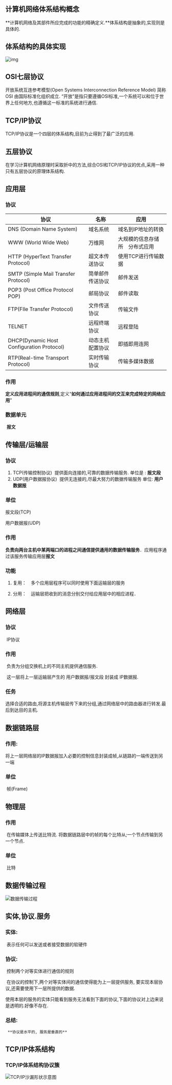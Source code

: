 ## 计算机网络体系结构概念

**计算机网络及其部件所应完成的功能的精确定义.**体系结构是抽象的,实现则是具体的.

## 体系结构的具体实现

![img](https://www.notion.so/image/https%3A%2F%2Fs3-us-west-2.amazonaws.com%2Fsecure.notion-static.com%2F3c0a99cc-dd56-47d4-a171-51dc14b8c82a%2FUntitled.png?table=block&id=95157d52-6bd5-4a79-a171-8db8fb3a062d&width=1430&cache=v2)

## OSI七层协议

   开放系统互连参考模型(Open Systems Interconnection Reference Model) 简称OSI  由国际标准化组织成立.
   “开放”是指只要遵循OSI标准,一个系统可以和位于世界上任何地方,也遵循这一标准的系统进行通信.

##  TCP/IP协议

   TCP/IP协议是一个四层的体系结构,目前为止得到了最广泛的应用.

## 五层协议

在学习计算机网络原理时采取折中的方法,综合OSI和TCP/IP协议的优点,采用一种只有五层协议的原理体系结构.

## 应用层

### 	 协议

| 协议                                      | 名称             | 应用                           |
| ----------------------------------------- | ---------------- | ------------------------------ |
| DNS (Domain Name System)                  | 域名系统         | 域名到IP地址的转换             |
| WWW (World Wide Web)                      | 万维网           | 大规模的信息存储所　分布式应用 |
| HTTP (HyperText Transfer Protocol)        | 超文本传送协议   | 使用TCP进行传输数据            |
| SMTP (Simple Mail Transfer Protocol)      | 简单邮件传送协议 | 邮件发送                       |
| POP3 (Post Office Protocol POP)           | 邮局协议         | 邮件读取                       |
| FTP(FIle Transfer Protocol)               | 文件传送协议     | 传输文件                       |
| TELNET                                    | 远程终端协议     | 远程登陆                       |
| DHCP(Dynamic Host Configuration Protocol) | 动态主机配置协议 | 即插即用连网                   |
| RTP(Real-time Transport Protocol)         | 实时传输协议     | 传输多媒体数据                 |

### 	 作用
​		 **定义应用进程间的通信规则**,定义“**如何通过应用进程间的交互来完成特定的网络应用**”
### 	数据单元
​	**报文**

## 传输层/运输层

### 协议
1. TCP(传输控制协议)
   ​	提供面向连接的,可靠的数据传输服务.   单位是 : **报文段**
2. UDP(用户数据报协议)
   ​	提供无连接的,尽最大努力的数据传输服务  单位: **用户数据报**

### 单位
  报文段(TCP)

  用户数据报(UDP)

### 作用

**负责向两台主机中某两端口的进程之间通信提供通用的数据传输服务**．应用程序通过该服务传输应用层**报文**

### 功能

1. 复用：　多个应用层程序可以同时使用下面运输层的服务

2. 分用：　运输层把收到的消息分别交付给应用层中的相应进程．

## 网络层

### 协议

​		IP协议

### 作用

​	负责为分组交换机上的不同主机提供通信服务.  

​	这一层将上一层运输层产生的 用户数据报/报文段 封装成 IP数据报.

### 任务

​		选择合适的路由,将源主机传输层传下来的分组,通过网络层中的路由器进行转发.最后到达目的主机.

## 数据链路层

### 作用:

​	将上一层网络层的IP数据报加入必要的控制信息封装成帧,从链路的一端传送到另一端

### 单位

​	帧(Frame)

## 物理层

### 	作用

​		在传输媒体上传送比特流. 将数据链路层中的帧的每个比特从;一个节点传输到另一个节点.

### 	单位

​	比特

## 数据传输过程



![数据传输过程](https://gitee.com/ShaoxiongDu/imageBed/raw/master/%E6%95%B0%E6%8D%AE%E4%BC%A0%E8%BE%93%E8%BF%87%E7%A8%8B.png)

## 实体,协议.服务

### 实体: 

​	表示任何可以发送或者接受数据的软硬件

### 协议:

​	控制两个对等实体进行通信的规则

​	在协议的控制下,两个对等实体间的通信使得能为上一层提供服务, 要实现本层协议,还需要使用下一层所提供的数据.

使用本层的服务的实体只能看到服务无法看到下面的协议,下面的协议对上边来说是透明的.好像不存在.

### 总结:

 	 **协议是水平的, 服务是垂直的**

## TCP/IP体系结构

### TCP/IP体系结构协议簇

![TCP/IP沙漏形状示意图](https://gitee.com/ShaoxiongDu/imageBed/raw/master/%E4%B8%8B%E8%BD%BD.png)

